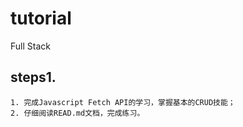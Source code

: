 # tutorial
Full Stack

## steps1.
    1. 完成Javascript Fetch API的学习，掌握基本的CRUD技能；
    2. 仔细阅读READ.md文档，完成练习。
